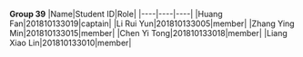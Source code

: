 **Group 39**
|Name|Student ID|Role|
|----|----|----|
|Huang Fan|201810133019|captain|
|Li Rui Yun|201810133005|member|
|Zhang Ying Min|201810133015|member|
|Chen Yi Tong|201810133018|member|
|Liang Xiao Lin|201810133010|member|
